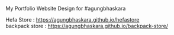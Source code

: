 My Portfolio Website Design
for #agungbhaskara

Hefa Store : https://agungbhaskara.github.io/hefastore <br>
backpack store : https://agungbhaskara.github.io/backpack-store/
